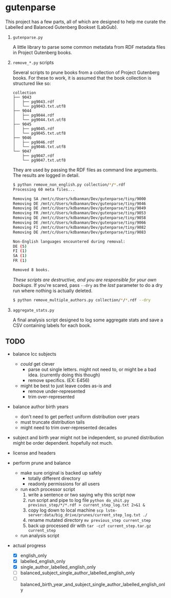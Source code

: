 # gutenparse

This project has a few parts, all of which are designed to help me curate the Labelled and Balanced Gutenberg Bookset (LabGub).

1. `gutenparse.py`

    A little library to parse some common metadata from RDF metadata files in Project Gutenberg books.

2. `remove_*.py` scripts

    Several scripts to prune books from a collection of Project Gutenberg books.
    For these to work, it is assumed that the book collection is structured like so:

    ```
    collection
    ├── 9043
    │   ├── pg9043.rdf
    │   └── pg9043.txt.utf8
    ├── 9044
    │   ├── pg9044.rdf
    │   └── pg9044.txt.utf8
    ├── 9045
    │   ├── pg9045.rdf
    │   └── pg9045.txt.utf8
    ├── 9046
    │   ├── pg9046.rdf
    │   └── pg9046.txt.utf8
    └── 9047
        ├── pg9047.rdf
        └── pg9047.txt.utf8
    ```

    They are used by passing the RDF files as command line arguments.
    The results are logged in detail.

    ```bash
    $ python remove_non_english.py collection/*/*.rdf
    Processing 60 meta files...

    Removing SA /mnt/c/Users/kdbanman/Dev/gutenparse/tiny/9000
    Removing DE /mnt/c/Users/kdbanman/Dev/gutenparse/tiny/9046
    Removing DE /mnt/c/Users/kdbanman/Dev/gutenparse/tiny/9049
    Removing FR /mnt/c/Users/kdbanman/Dev/gutenparse/tiny/9053
    Removing DE /mnt/c/Users/kdbanman/Dev/gutenparse/tiny/9058
    Removing DE /mnt/c/Users/kdbanman/Dev/gutenparse/tiny/9066
    Removing FI /mnt/c/Users/kdbanman/Dev/gutenparse/tiny/9082
    Removing DE /mnt/c/Users/kdbanman/Dev/gutenparse/tiny/9083

    Non-English languages encountered during removal:
    DE (5)
    FI (1)
    SA (1)
    FR (1)

    Removed 8 books.
    ```

    _These scripts are destructive, and you are responsible for your own backups_.
    If you're scared, pass `--dry` as the _last_ parameter to do a dry run where nothing is actually deleted.

    ```bash
    $ python remove_multiple_authors.py collection/*/*.rdf --dry
    ```

3. `aggregate_stats.py`

    A final analysis script designed to log some aggregate stats and save a CSV containing labels for each book.


## TODO

- balance lcc subjects
  - _could_ get clever
    - parse out single letters. might not need to, or might be a bad idea. (currently doing this though)
    - remove specifics. (EX: E456)
  - might be best to just leave codes as-is and
    - remove under-represented
    - trim over-represented

- balance author birth years
  - don't need to get perfect uniform distribution over years
  - must truncate distribution tails
  - might need to trim over-represented decades

- subject and birth year might not be independent, so pruned distribution might be order dependent.  hopefully not much.

- license and headers

- perform prune and balance
  - make sure original is backed up safely
      - totally different directory
      - readonly permissions for all users
  - run each processor script
    1. write a sentence or two saying why this script now
    2. run script and pipe to log file `python do_shit.py previous_step/*/*.rdf > current_step_log.txt 2>&1 &`
    3. copy log down to local machine `scp lstm-server:data/big_drive/prunes/current_step_log.txt ./`
    4. rename mutated directory `mv previous_step current_step`
    5. back up processed dir with `tar -czf current_step.tar.gz current_step`
  - run analysis script

- actual progress
  - [X] english_only
  - [X] labelled_english_only
  - [X] single_author_labelled_english_only
  - [ ] balanced_subject_single_author_labelled_english_only
  - [ ] balanced_birth_year_and_subject_single_author_labelled_english_only
